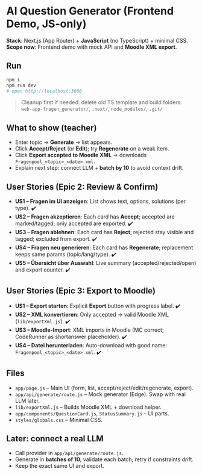 # AI Question Generator (Frontend Demo, JS-only)

**Stack**: Next.js (App Router) + **JavaScript** (no TypeScript) + minimal CSS.  
**Scope now**: Frontend demo with mock API and **Moodle XML export**.

## Run
```bash
npm i
npm run dev
# open http://localhost:3000
```

> Cleanup first if needed: delete old TS template and build folders:  
> `web-app-fragen_generator/`, `.next/`, `node_modules/`, `.git/`

## What to show (teacher)
- Enter topic → **Generate** → list appears.  
- Click **Accept/Reject** (or **Edit**); try **Regenerate** on a weak item.  
- Click **Export accepted to Moodle XML** → downloads `Fragenpool_<topic>_<date>.xml`.  
- Explain next step: connect LLM + **batch by 10** to avoid context drift.

## User Stories (Epic 2: Review & Confirm)
- **US1 – Fragen im UI anzeigen**: List shows text, options, solutions (per type). ✔️
- **US2 – Fragen akzeptieren**: Each card has **Accept**; accepted are marked/tagged; only accepted are exported. ✔️
- **US3 – Fragen ablehnen**: Each card has **Reject**; rejected stay visible and tagged; excluded from export. ✔️
- **US4 – Fragen neu generieren**: Each card has **Regenerate**; replacement keeps same params (topic/lang/type). ✔️
- **US5 – Übersicht über Auswahl**: Live summary (accepted/rejected/open) and export counter. ✔️

## User Stories (Epic 3: Export to Moodle)
- **US1 – Export starten**: Explicit **Export** button with progress label. ✔️
- **US2 – XML konvertieren**: Only accepted → valid Moodle XML (`lib/exportXml.js`). ✔️
- **US3 – Moodle-Import**: XML imports in Moodle (MC correct; CodeRunner as shortanswer placeholder). ✔️
- **US4 – Datei herunterladen**: Auto-download with good name: `Fragenpool_<topic>_<date>.xml`. ✔️

## Files
- `app/page.js` – Main UI (form, list, accept/reject/edit/regenerate, export).
- `app/api/generate/route.js` – Mock generator (Edge). Swap with real LLM later.
- `lib/exportXml.js` – Builds Moodle XML + download helper.
- `app/components/QuestionCard.js`, `StatusSummary.js` – UI parts.
- `styles/globals.css` – Minimal CSS.

## Later: connect a real LLM
- Call provider in `app/api/generate/route.js`.
- Generate in **batches of 10**; validate each batch; retry if constraints drift.
- Keep the exact same UI and export.
